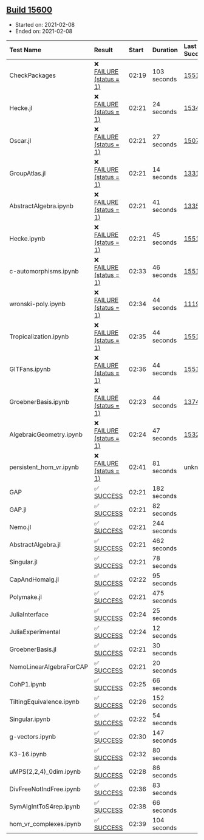 ## [Build 15600](https://oscarci.mathematik.uni-kl.de/job/oscar/15600/)

* Started on: 2021-02-08
* Ended on: 2021-02-08

| Test Name    | Result | Start | Duration | Last Success | First Failure |
|:-------------|:-------|:------|:---------|:-------------|:--------------|
| CheckPackages | ❌ [FAILURE (status = 1)](https://oscarci.mathematik.uni-kl.de/job/oscar/15600/artifact/logs/build-15600/CheckPackages.log) | 02:19 | 103 seconds | [15514](https://oscarci.mathematik.uni-kl.de/job/oscar/15514/) | [15515](https://oscarci.mathematik.uni-kl.de/job/oscar/15515/) |
| Hecke.jl | ❌ [FAILURE (status = 1)](https://oscarci.mathematik.uni-kl.de/job/oscar/15600/artifact/logs/build-15600/Hecke.jl.log) | 02:21 | 24 seconds | [15344](https://oscarci.mathematik.uni-kl.de/job/oscar/15344/) | [15348](https://oscarci.mathematik.uni-kl.de/job/oscar/15348/) |
| Oscar.jl | ❌ [FAILURE (status = 1)](https://oscarci.mathematik.uni-kl.de/job/oscar/15600/artifact/logs/build-15600/Oscar.jl.log) | 02:21 | 27 seconds | [15079](https://oscarci.mathematik.uni-kl.de/job/oscar/15079/) | [15080](https://oscarci.mathematik.uni-kl.de/job/oscar/15080/) |
| GroupAtlas.jl | ❌ [FAILURE (status = 1)](https://oscarci.mathematik.uni-kl.de/job/oscar/15600/artifact/logs/build-15600/GroupAtlas.jl.log) | 02:21 | 14 seconds | [13311](https://oscarci.mathematik.uni-kl.de/job/oscar/13311/) | [13312](https://oscarci.mathematik.uni-kl.de/job/oscar/13312/) |
| AbstractAlgebra.ipynb | ❌ [FAILURE (status = 1)](https://oscarci.mathematik.uni-kl.de/job/oscar/15600/artifact/logs/build-15600/AbstractAlgebra.ipynb.log) | 02:21 | 41 seconds | [13355](https://oscarci.mathematik.uni-kl.de/job/oscar/13355/) | [13356](https://oscarci.mathematik.uni-kl.de/job/oscar/13356/) |
| Hecke.ipynb | ❌ [FAILURE (status = 1)](https://oscarci.mathematik.uni-kl.de/job/oscar/15600/artifact/logs/build-15600/Hecke.ipynb.log) | 02:21 | 45 seconds | [15514](https://oscarci.mathematik.uni-kl.de/job/oscar/15514/) | [15515](https://oscarci.mathematik.uni-kl.de/job/oscar/15515/) |
| c-automorphisms.ipynb | ❌ [FAILURE (status = 1)](https://oscarci.mathematik.uni-kl.de/job/oscar/15600/artifact/logs/build-15600/c-automorphisms.ipynb.log) | 02:33 | 46 seconds | [15514](https://oscarci.mathematik.uni-kl.de/job/oscar/15514/) | [15515](https://oscarci.mathematik.uni-kl.de/job/oscar/15515/) |
| wronski-poly.ipynb | ❌ [FAILURE (status = 1)](https://oscarci.mathematik.uni-kl.de/job/oscar/15600/artifact/logs/build-15600/wronski-poly.ipynb.log) | 02:34 | 44 seconds | [11192](https://oscarci.mathematik.uni-kl.de/job/oscar/11192/) | [11193](https://oscarci.mathematik.uni-kl.de/job/oscar/11193/) |
| Tropicalization.ipynb | ❌ [FAILURE (status = 1)](https://oscarci.mathematik.uni-kl.de/job/oscar/15600/artifact/logs/build-15600/Tropicalization.ipynb.log) | 02:35 | 44 seconds | [15514](https://oscarci.mathematik.uni-kl.de/job/oscar/15514/) | [15515](https://oscarci.mathematik.uni-kl.de/job/oscar/15515/) |
| GITFans.ipynb | ❌ [FAILURE (status = 1)](https://oscarci.mathematik.uni-kl.de/job/oscar/15600/artifact/logs/build-15600/GITFans.ipynb.log) | 02:36 | 44 seconds | [15514](https://oscarci.mathematik.uni-kl.de/job/oscar/15514/) | [15515](https://oscarci.mathematik.uni-kl.de/job/oscar/15515/) |
| GroebnerBasis.ipynb | ❌ [FAILURE (status = 1)](https://oscarci.mathematik.uni-kl.de/job/oscar/15600/artifact/logs/build-15600/GroebnerBasis.ipynb.log) | 02:23 | 44 seconds | [13748](https://oscarci.mathematik.uni-kl.de/job/oscar/13748/) | [13749](https://oscarci.mathematik.uni-kl.de/job/oscar/13749/) |
| AlgebraicGeometry.ipynb | ❌ [FAILURE (status = 1)](https://oscarci.mathematik.uni-kl.de/job/oscar/15600/artifact/logs/build-15600/AlgebraicGeometry.ipynb.log) | 02:24 | 47 seconds | [15322](https://oscarci.mathematik.uni-kl.de/job/oscar/15322/) | [15323](https://oscarci.mathematik.uni-kl.de/job/oscar/15323/) |
| persistent_hom_vr.ipynb | ❌ [FAILURE (status = 1)](https://oscarci.mathematik.uni-kl.de/job/oscar/15600/artifact/logs/build-15600/persistent_hom_vr.ipynb.log) | 02:41 | 81 seconds | unknown | unknown |
| GAP | ✅ [SUCCESS](https://oscarci.mathematik.uni-kl.de/job/oscar/15600/artifact/logs/build-15600/GAP.log) | 02:21 | 182 seconds |  |  |
| GAP.jl | ✅ [SUCCESS](https://oscarci.mathematik.uni-kl.de/job/oscar/15600/artifact/logs/build-15600/GAP.jl.log) | 02:21 | 82 seconds |  |  |
| Nemo.jl | ✅ [SUCCESS](https://oscarci.mathematik.uni-kl.de/job/oscar/15600/artifact/logs/build-15600/Nemo.jl.log) | 02:21 | 244 seconds |  |  |
| AbstractAlgebra.jl | ✅ [SUCCESS](https://oscarci.mathematik.uni-kl.de/job/oscar/15600/artifact/logs/build-15600/AbstractAlgebra.jl.log) | 02:21 | 462 seconds |  |  |
| Singular.jl | ✅ [SUCCESS](https://oscarci.mathematik.uni-kl.de/job/oscar/15600/artifact/logs/build-15600/Singular.jl.log) | 02:21 | 78 seconds |  |  |
| CapAndHomalg.jl | ✅ [SUCCESS](https://oscarci.mathematik.uni-kl.de/job/oscar/15600/artifact/logs/build-15600/CapAndHomalg.jl.log) | 02:22 | 95 seconds |  |  |
| Polymake.jl | ✅ [SUCCESS](https://oscarci.mathematik.uni-kl.de/job/oscar/15600/artifact/logs/build-15600/Polymake.jl.log) | 02:21 | 475 seconds |  |  |
| JuliaInterface | ✅ [SUCCESS](https://oscarci.mathematik.uni-kl.de/job/oscar/15600/artifact/logs/build-15600/JuliaInterface.log) | 02:24 | 25 seconds |  |  |
| JuliaExperimental | ✅ [SUCCESS](https://oscarci.mathematik.uni-kl.de/job/oscar/15600/artifact/logs/build-15600/JuliaExperimental.log) | 02:24 | 12 seconds |  |  |
| GroebnerBasis.jl | ✅ [SUCCESS](https://oscarci.mathematik.uni-kl.de/job/oscar/15600/artifact/logs/build-15600/GroebnerBasis.jl.log) | 02:21 | 30 seconds |  |  |
| NemoLinearAlgebraForCAP | ✅ [SUCCESS](https://oscarci.mathematik.uni-kl.de/job/oscar/15600/artifact/logs/build-15600/NemoLinearAlgebraForCAP.log) | 02:21 | 20 seconds |  |  |
| CohP1.ipynb | ✅ [SUCCESS](https://oscarci.mathematik.uni-kl.de/job/oscar/15600/artifact/logs/build-15600/CohP1.ipynb.log) | 02:25 | 66 seconds |  |  |
| TiltingEquivalence.ipynb | ✅ [SUCCESS](https://oscarci.mathematik.uni-kl.de/job/oscar/15600/artifact/logs/build-15600/TiltingEquivalence.ipynb.log) | 02:26 | 152 seconds |  |  |
| Singular.ipynb | ✅ [SUCCESS](https://oscarci.mathematik.uni-kl.de/job/oscar/15600/artifact/logs/build-15600/Singular.ipynb.log) | 02:22 | 54 seconds |  |  |
| g-vectors.ipynb | ✅ [SUCCESS](https://oscarci.mathematik.uni-kl.de/job/oscar/15600/artifact/logs/build-15600/g-vectors.ipynb.log) | 02:30 | 147 seconds |  |  |
| K3-16.ipynb | ✅ [SUCCESS](https://oscarci.mathematik.uni-kl.de/job/oscar/15600/artifact/logs/build-15600/K3-16.ipynb.log) | 02:32 | 80 seconds |  |  |
| uMPS(2,2,4)_0dim.ipynb | ✅ [SUCCESS](https://oscarci.mathematik.uni-kl.de/job/oscar/15600/artifact/logs/build-15600/uMPS-2-2-4-_0dim.ipynb.log) | 02:28 | 86 seconds |  |  |
| DivFreeNotIndFree.ipynb | ✅ [SUCCESS](https://oscarci.mathematik.uni-kl.de/job/oscar/15600/artifact/logs/build-15600/DivFreeNotIndFree.ipynb.log) | 02:36 | 83 seconds |  |  |
| SymAlgIntToS4rep.ipynb | ✅ [SUCCESS](https://oscarci.mathematik.uni-kl.de/job/oscar/15600/artifact/logs/build-15600/SymAlgIntToS4rep.ipynb.log) | 02:38 | 66 seconds |  |  |
| hom_vr_complexes.ipynb | ✅ [SUCCESS](https://oscarci.mathematik.uni-kl.de/job/oscar/15600/artifact/logs/build-15600/hom_vr_complexes.ipynb.log) | 02:39 | 104 seconds |  |  |
